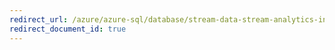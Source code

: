 ```yaml
---
redirect_url: /azure/azure-sql/database/stream-data-stream-analytics-integration
redirect_document_id: true
---
```

